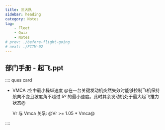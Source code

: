 ```yaml
---
title: 三大队
sidebar: heading
category: Notes
tag:
    - Fleet
    - Quiz
    - Notes
# prev: ./before-flight-going
# next: ./FCTM-02
---
```


## 部门手册 - 起飞.ppt

:::: ques card

-   VMCA :空中最小操纵速度
    @在一台关键发动机突然失效时能够控制飞机保持 航向不变且坡度角不超过 5º 的最小速度。此时其余发动机处于最大起飞推力状态@

    Vr 与 Vmca 关系: @Vr >= 1.05 \* Vmca@

::::
